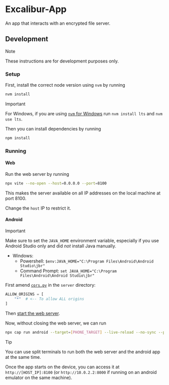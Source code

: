 # Excalibur-App

An app that interacts with an encrypted file server.

## Development

> [!NOTE]
> These instructions are for development purposes only.

### Setup

First, install the correct node version using `nvm` by running

```bash
nvm install
```

> [!IMPORTANT]
> For Windows, if you are using [`nvm` for Windows](https://github.com/coreybutler/nvm-windows) run `nvm install lts` and `nvm use lts`.

Then you can install dependencies by running

```bash
npm install
```

### Running

#### Web

Run the web server by running

```bash
npx vite --no-open --host=0.0.0.0 --port=8100
```

This makes the server available on all IP addresses on the local machine at port 8100.

Change the `host` IP to restrict it.

#### Android

> [!IMPORTANT]
> Make sure to set the `JAVA_HOME` environment variable, especially if you use Android Studio only and did _not_ install Java manually.
> - Windows:
>   - Powershell: `$env:JAVA_HOME="C:\Program Files\Android\Android Studio\jbr"`
>   - Command Prompt: `set JAVA_HOME="C:\Program Files\Android\Android Studio\jbr"`

First amend [`cors.py`](../server/excalibur_server/api/cors.py) in the `server` directory:

```python
ALLOW_ORIGINS = [
    "*"  # <-- To allow ALL origins
]
```

Then [start the web server](#web).

Now, without closing the web server, we can run

```bash
npx cap run android --target=[PHONE_TARGET] --live-reload --no-sync --port=8100 --host=[HOST_IP]
```

> [!TIP]
> You can use split terminals to run both the web server and the android app at the same time.

Once the app starts on the device, you can access it at `http://[HOST_IP]:8100` (or `http://10.0.2.2:8000` if running on an android emulator on the same machine).
